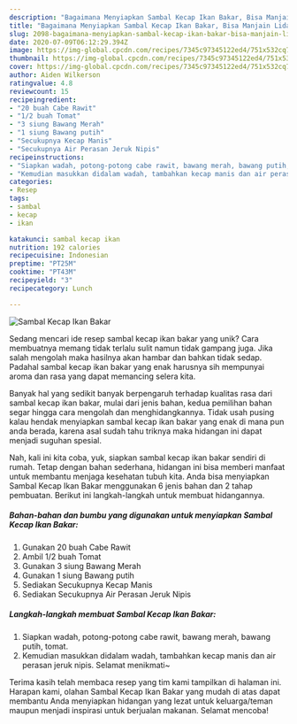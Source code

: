 ```yaml
---
description: "Bagaimana Menyiapkan Sambal Kecap Ikan Bakar, Bisa Manjain Lidah"
title: "Bagaimana Menyiapkan Sambal Kecap Ikan Bakar, Bisa Manjain Lidah"
slug: 2098-bagaimana-menyiapkan-sambal-kecap-ikan-bakar-bisa-manjain-lidah
date: 2020-07-09T06:12:29.394Z
image: https://img-global.cpcdn.com/recipes/7345c97345122ed4/751x532cq70/sambal-kecap-ikan-bakar-foto-resep-utama.jpg
thumbnail: https://img-global.cpcdn.com/recipes/7345c97345122ed4/751x532cq70/sambal-kecap-ikan-bakar-foto-resep-utama.jpg
cover: https://img-global.cpcdn.com/recipes/7345c97345122ed4/751x532cq70/sambal-kecap-ikan-bakar-foto-resep-utama.jpg
author: Aiden Wilkerson
ratingvalue: 4.8
reviewcount: 15
recipeingredient:
- "20 buah Cabe Rawit"
- "1/2 buah Tomat"
- "3 siung Bawang Merah"
- "1 siung Bawang putih"
- "Secukupnya Kecap Manis"
- "Secukupnya Air Perasan Jeruk Nipis"
recipeinstructions:
- "Siapkan wadah, potong-potong cabe rawit, bawang merah, bawang putih, tomat."
- "Kemudian masukkan didalam wadah, tambahkan kecap manis dan air perasan jeruk nipis. Selamat menikmati~"
categories:
- Resep
tags:
- sambal
- kecap
- ikan

katakunci: sambal kecap ikan 
nutrition: 192 calories
recipecuisine: Indonesian
preptime: "PT25M"
cooktime: "PT43M"
recipeyield: "3"
recipecategory: Lunch

---
```



![Sambal Kecap Ikan Bakar](https://img-global.cpcdn.com/recipes/7345c97345122ed4/751x532cq70/sambal-kecap-ikan-bakar-foto-resep-utama.jpg)

Sedang mencari ide resep sambal kecap ikan bakar yang unik? Cara membuatnya memang tidak terlalu sulit namun tidak gampang juga. Jika salah mengolah maka hasilnya akan hambar dan bahkan tidak sedap. Padahal sambal kecap ikan bakar yang enak harusnya sih mempunyai aroma dan rasa yang dapat memancing selera kita.



Banyak hal yang sedikit banyak berpengaruh terhadap kualitas rasa dari sambal kecap ikan bakar, mulai dari jenis bahan, kedua pemilihan bahan segar hingga cara mengolah dan menghidangkannya. Tidak usah pusing kalau hendak menyiapkan sambal kecap ikan bakar yang enak di mana pun anda berada, karena asal sudah tahu triknya maka hidangan ini dapat menjadi suguhan spesial.


Nah, kali ini kita coba, yuk, siapkan sambal kecap ikan bakar sendiri di rumah. Tetap dengan bahan sederhana, hidangan ini bisa memberi manfaat untuk membantu menjaga kesehatan tubuh kita. Anda bisa menyiapkan Sambal Kecap Ikan Bakar menggunakan 6 jenis bahan dan 2 tahap pembuatan. Berikut ini langkah-langkah untuk membuat hidangannya.

<!--inarticleads1-->

##### Bahan-bahan dan bumbu yang digunakan untuk menyiapkan Sambal Kecap Ikan Bakar:

1. Gunakan 20 buah Cabe Rawit
1. Ambil 1/2 buah Tomat
1. Gunakan 3 siung Bawang Merah
1. Gunakan 1 siung Bawang putih
1. Sediakan Secukupnya Kecap Manis
1. Sediakan Secukupnya Air Perasan Jeruk Nipis




<!--inarticleads2-->

##### Langkah-langkah membuat Sambal Kecap Ikan Bakar:

1. Siapkan wadah, potong-potong cabe rawit, bawang merah, bawang putih, tomat.
1. Kemudian masukkan didalam wadah, tambahkan kecap manis dan air perasan jeruk nipis. Selamat menikmati~




Terima kasih telah membaca resep yang tim kami tampilkan di halaman ini. Harapan kami, olahan Sambal Kecap Ikan Bakar yang mudah di atas dapat membantu Anda menyiapkan hidangan yang lezat untuk keluarga/teman maupun menjadi inspirasi untuk berjualan makanan. Selamat mencoba!
